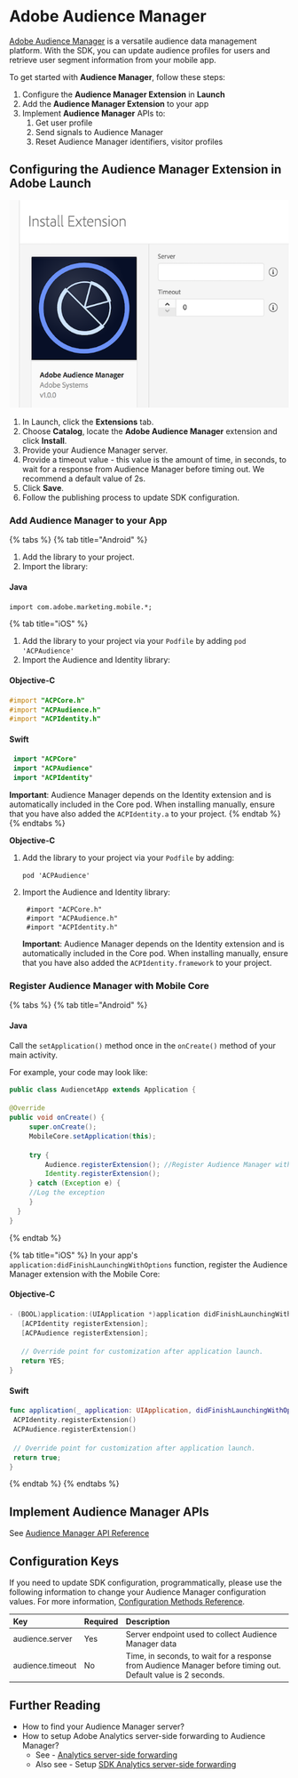 # Adobe Audience Manager

[Adobe Audience Manager](https://www.adobe.com/analytics/audience-manager.html) is a versatile audience data management platform. With the SDK, you can update audience profiles for users and retrieve user segment information from your mobile app.

To get started with **Audience Manager**, follow these steps:

1. Configure the **Audience Manager Extension** in **Launch**
2. Add the **Audience Manager Extension** to your app
3. Implement **Audience Manager** APIs to:
   1. Get user profile
   2. Send signals to Audience Manager
   3. Reset Audience Manager identifiers, visitor profiles

## Configuring the Audience Manager Extension in Adobe Launch  <a id="configuring-the-audience-manager-extension-in-adobe-launch"></a>

![Adobe Audience Manager Extension Configuration](../../.gitbook/assets/screen-shot-2018-10-04-at-7.51.32-pm%20%281%29.png)

1. In Launch, click the **Extensions** tab.
2. Choose **Catalog**, locate the **Adobe Audience Manager** extension and click **Install**.
3. Provide your Audience Manager server.
4. Provide a timeout value - this value is the amount of time, in seconds, to wait for a response from Audience Manager before timing out. We recommend a default value of 2s.
5. Click **Save**.
6. Follow the publishing process to update SDK configuration.

### Add Audience Manager to your App

{% tabs %}
{% tab title="Android" %}
1. Add the library to your project.
2. Import the library:

#### Java
`import com.adobe.marketing.mobile.*;`

{% tab title="iOS" %}
1. Add the library to your project via your `Podfile` by adding `pod 'ACPAudience'`
2. Import the Audience and Identity library:

#### Objective-C
  ```objectivec
  #import "ACPCore.h"
  #import "ACPAudience.h"
  #import "ACPIdentity.h"
  ```

#### Swift
  ```swift
   import "ACPCore"
   import "ACPAudience"
   import "ACPIdentity"
  ```

   **Important**: Audience Manager depends on the Identity extension and is automatically included in the Core pod. When installing manually, ensure that you have also added the `ACPIdentity.a` to your project.
{% endtab %}
{% endtabs %}


**Objective-C**

1. Add the library to your project via your `Podfile` by adding:

   `pod 'ACPAudience'`

2. Import the Audience and Identity library:

   ```text
    #import "ACPCore.h"
    #import "ACPAudience.h"
    #import "ACPIdentity.h"
   ```

   **Important**: Audience Manager depends on the Identity extension and is automatically included in the Core pod. When installing manually, ensure that you have also added the `ACPIdentity.framework` to your project.

### Register Audience Manager with Mobile Core

{% tabs %}
{% tab title="Android" %}
#### Java

Call the `setApplication()` method once in the `onCreate()` method of your main activity.

For example, your code may look like:

```java
public class AudiencetApp extends Application {

@Override
public void onCreate() {
     super.onCreate();
     MobileCore.setApplication(this);

     try {
         Audience.registerExtension(); //Register Audience Manager with Mobile Core
         Identity.registerExtension();
     } catch (Exception e) {
     //Log the exception
     }
  }
}
```
{% endtab %}

{% tab title="iOS" %}
In your app's `application:didFinishLaunchingWithOptions` function, register the Audience Manager extension with the Mobile Core:
#### Objective-C

```objectivec
- (BOOL)application:(UIApplication *)application didFinishLaunchingWithOptions:(NSDictionary *)launchOptions {
   [ACPIdentity registerExtension];
   [ACPAudience registerExtension];

   // Override point for customization after application launch.
   return YES;
}
```

#### Swift
```swift
func application(_ application: UIApplication, didFinishLaunchingWithOptions launchOptions: [UIApplication.LaunchOptionsKey: Any]?) -> Bool {  
 ACPIdentity.registerExtension()
 ACPAudience.registerExtension()

 // Override point for customization after application launch.
 return true;
}
```
{% endtab %}
{% endtabs %}

## Implement Audience Manager APIs

See [Audience Manager API Reference](audience-manager-api-reference.md)

## Configuration Keys

If you need to update SDK configuration, programmatically, please use the following information to change your Audience Manager configuration values. For more information, [Configuration Methods Reference](../mobile-core/configuration-reference/#update-configuration).

| Key | Required | Description |
| :--- | :--- | :--- |
| audience.server | Yes | Server endpoint used to collect Audience Manager data |
| audience.timeout | No | Time, in seconds, to wait for a response from Audience Manager before timing out. Default value is 2 seconds. |

## Further Reading

* How to find your Audience Manager server?
* How to setup Adobe Analytics server-side forwarding to Audience Manager?
  * See - [Analytics server-side forwarding](https://marketing.adobe.com/resources/help/en_US/reference/ssf.html)
  * Also see - Setup [SDK Analytics server-side forwarding](../adobe-analytics/#server-side-forwarding-with-audience-manager)
